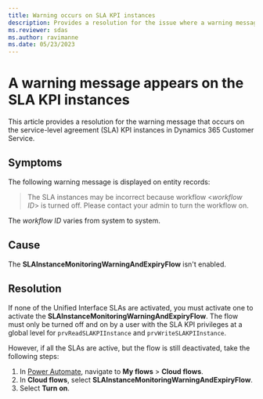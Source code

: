 ```yaml
---
title: Warning occurs on SLA KPI instances
description: Provides a resolution for the issue where a warning message occurs on the SLA KPI instances in Dynamics 365 Customer Service.
ms.reviewer: sdas
ms.author: ravimanne
ms.date: 05/23/2023
---
```

# A warning message appears on the SLA KPI instances

This article provides a resolution for the warning message that occurs on the service-level agreement (SLA) KPI instances in Dynamics 365 Customer Service.

## Symptoms

The following warning message is displayed on entity records:

> The SLA instances may be incorrect because workflow <*workflow ID*> is turned off. Please contact your admin to turn the workflow on.

The *workflow ID* varies from system to system.

## Cause

The **SLAInstanceMonitoringWarningAndExpiryFlow** isn't enabled.

## Resolution

If none of the Unified Interface SLAs are activated, you must activate one to activate the **SLAInstanceMonitoringWarningAndExpiryFlow**. The flow must only be turned off and on by a user with the SLA KPI privileges at a global level for `prvReadSLAKPIInstance` and `prvWriteSLAKPIInstance`.

However, if all the SLAs are active, but the flow is still deactivated, take the following steps:

1. In [Power Automate](https://powerautomate.microsoft.com), navigate to **My flows** > **Cloud flows**.
2. In **Cloud flows**, select **SLAInstanceMonitoringWarningAndExpiryFlow**.
3. Select **Turn on**.
